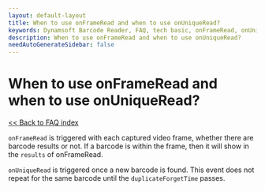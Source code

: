 ```yaml
---
layout: default-layout
title: When to use onFrameRead and when to use onUniqueRead?
keywords: Dynamsoft Barcode Reader, FAQ, tech basic, onFrameRead, onUniqueRead
description: When to use onFrameRead and when to use onUniqueRead?
needAutoGenerateSidebar: false
---
```


# When to use onFrameRead and when to use onUniqueRead?

[<< Back to FAQ index](index.md)

`onFrameRead` is triggered with each captured video frame, whether there are barcode results or not. If a barcode is within the frame, then it will show in the `results` of onFrameRead.

`onUniqueRead` is triggered once a new barcode is found. This event does not repeat for the same barcode until the `duplicateForgetTime` passes.
